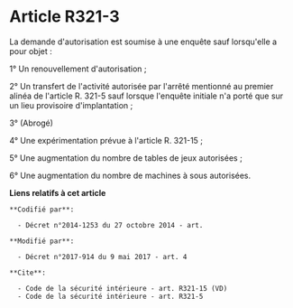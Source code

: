 # Article R321-3

La demande d'autorisation est soumise à une enquête sauf lorsqu'elle a pour objet : 

1° Un renouvellement d'autorisation ; 

2° Un transfert de l'activité autorisée par l'arrêté mentionné au premier alinéa de l'article R. 321-5 sauf lorsque l'enquête
initiale n'a porté que sur un lieu provisoire d'implantation ; 

3° (Abrogé) 

4° Une expérimentation prévue à l'article R. 321-15 ; 

5° Une augmentation du nombre de tables de jeux autorisées ; 

6° Une augmentation du nombre de machines à sous autorisées.

**Liens relatifs à cet article**

	**Codifié par**:

	  - Décret n°2014-1253 du 27 octobre 2014 - art.

	**Modifié par**:

	  - Décret n°2017-914 du 9 mai 2017 - art. 4

	**Cite**:

	  - Code de la sécurité intérieure - art. R321-15 (VD)
	  - Code de la sécurité intérieure - art. R321-5
